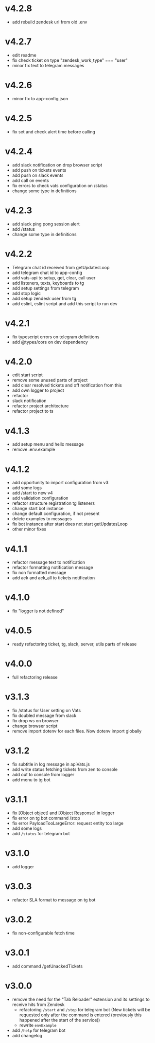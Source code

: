# v4.2.8
- add rebuild zendesk url from old .env

# v4.2.7
- edit readme
- fix check ticket on type "zendesk_work_type" === "user"
- minor fix text to telegram messages

# v4.2.6
- minor fix to app-config.json

# v4.2.5
- fix set and check alert time before calling

# v4.2.4
- add slack notification on drop browser script
- add push on tickets events
- add push on slack events
- add call on events
- fix errors to check vats configuration on /status
- change some type in definitions

# v4.2.3
- add slack ping pong session alert
- add /status
- change some type in definitions

# v4.2.2
- Telegram chat id received from getUpdatesLoop
- add telegram chat id to app-config
- add vats-api to setup, get, clear, call user
- add listeners, texts, keyboards to tg
- add setup settings from telegram
- add stop logic
- add setup zendesk user from tg
- add eslint, eslint script and add this script to run dev

# v4.2.1
- fix typescript errors on telegram definitions 
- add @types/cors on dev dependency

# v4.2.0
- edit start script
- remove some unused parts of project
- add clear resolved tickets and off notification from this
- add own logger to project
- refactor 
- slack notification
- refactor project architecture 
- refactor project to ts

# v4.1.3
- add setup menu and hello message
- remove .env.example

# v4.1.2
- add opportunity to import configuration from v3
- add some logs
- add /start to new v4
- add validation configuration
- refactor structure registration tg listeners
- change start bot instance
- change default configuration, if not present
- delete examples to messages
- fix bot instance after start does not start getUpdatesLoop
- other minor fixes

# v4.1.1
- refactor message text to notification
- refactor formatting notification message
- fix non formatted message
- add ack and ack_all to tickets notification

# v4.1.0
- fix "logger is not defined"

# v4.0.5
- ready refactoring ticket, tg, slack, server, utils parts of release

# v4.0.0
- full refactoring release


# v3.1.3
- fix /status for User setting on Vats
- fix doubled message from slack
- fix drop ws on browser
- change browser script
- remove import dotenv for each files. Now dotenv import globally

# v3.1.2
- fix subtitle in log message in apiVats.js
- add write status fetching tickets from zen to console
- add out to console from logger
- add menu to tg bot

# v3.1.1
- fix [Object object] and [Object Response] in logger
- fix error on tg bot command /stop
- fix error PayloadTooLargeError: request entity too large
- add some logs
- add `/status` for telegram bot

# v3.1.0
- add logger

# v3.0.3
- refactor SLA format to message on tg bot

# v3.0.2
- fix non-configurable fetch time

# v3.0.1
- add command /getUnackedTickets

# v3.0.0
- remove the need for the "Tab Reloader" extension and its settings to receive hits from Zendesk
	- refactoring `/start` and `/stop` for telegram bot (New tickets will be requested only after the command is entered (previously this happened after the start of the service))
	- rewrite `envExample`
- add `/help` for telegram bot
- add changelog